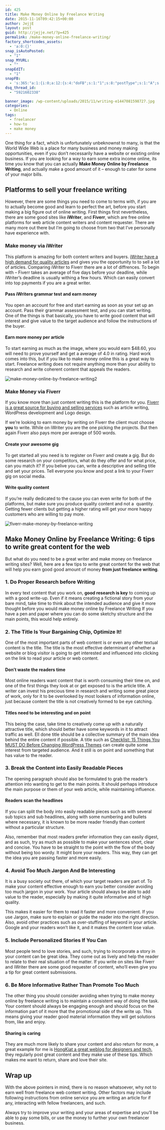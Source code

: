 ```yaml
---
id: 425
title: Make Money Online by Freelance Writing
date: 2015-11-16T09:42:15+00:00
author: JejjE
layout: post
guid: http://jejje.net/?p=425
permalink: /make-money-online-freelance-writing/
factory_shortcodes_assets:
  - 'a:0:{}'
snap_isAutoPosted:
  - "1"
snap_MYURL:
  - ""
snapEdIT:
  - "1"
snapFB:
  - 's:365:"a:1:{i:0;a:12:{s:4:"doFB";s:1:"1";s:8:"postType";s:1:"A";s:10:"AttachPost";s:1:"2";s:10:"SNAPformat";s:23:"(%TITLE%) at %SITENAME%";s:9:"isAutoImg";s:1:"A";s:8:"imgToUse";s:0:"";s:9:"isAutoURL";s:1:"A";s:8:"urlToUse";s:0:"";s:11:"isPrePosted";s:1:"1";s:8:"isPosted";s:1:"1";s:4:"pgID";s:31:"376126219133781_928856983860699";s:5:"pDate";s:19:"2015-11-16 22:54:16";}}";'
dsq_thread_id:
  - "5921602338"

banner_image: /wp-content/uploads/2015/11/writing-e1447081598727.jpg
categories:
  - Online
tags:
  - freelancer
  - how-to
  - make money
---
```

One thing for a fact, which is unfortunately unbeknownst to many, is that the World Wide Web is a place for many business and money making opportunities, even if you don’t necessarily have a website or existing online business. If you are looking for a way to earn some extra income online, its time you know that you can actually **Make Money Online by Freelance Writing**, and actually make a good amount of it &#8211; enough to cater for some of your major bills.
<!--more-->
## Platforms to sell your freelance writing

However, there are some things you need to come to terms with, if you are to actually become good and learn to perfect the art, before you start making a big figure out of online writing. First things first nevertheless, there are some good sites like **iWriter**, and **Fiverr**, which are free online platforms for web article content writers and content requester. There are many more out there but I&#8217;m going to choose from two that I&#8217;ve personally have experience with.

### Make money via iWriter

This platform is amazing for both content writers and buyers. <a href="http://jejje.net/go/iwriter.html" target="_blank">iWriter have a high demand for quality articles</a> and gives you the opportunity to to sell a lot of articles. Comparing iWriter to Fiverr there are a lot of diffrences. To begin with &#8211; Fiverr takes an average of five days before your deadline, while iWriter&#8217;s deadline is usually withing a few hours. Which can easily convert into top payments if you are a great writer.

#### Pass iWriters grammar test and earn money

You open an account for free and start earning as soon as your set up an account. Pass their grammar assessment test, and you can start writing. One of the things is that basically, you have to write good content that will interest and give value to the target audience and follow the instructions of the buyer.

#### Earn more money per article

To start earning as much as the image, where you would earn $48.60, you will need to prove yourself and get a average of 4.0 in rating. Hard work comes into this, but if you like to make money online this is a great way to start. Freelance writing does not require anything more than your ability to research and write coherent content that appeals the readers.

<img class="aligncenter wp-image-435 size-full" src="https://i1.wp.com/jejje.net/wp-content/uploads/2015/11/make-money-online-by-freelance-writing2.png?resize=817%2C422" alt="make-money-online-by-freelance-writing2" srcset="https://i2.wp.com/jejje.net/wp-content/uploads/2015/11/make-money-online-by-freelance-writing2.png?w=817 817w, https://i1.wp.com/jejje.net/wp-content/uploads/2015/11/make-money-online-by-freelance-writing2.png?resize=300%2C155 300w" sizes="(max-width: 817px) 100vw, 817px" data-recalc-dims="1" />

### 

### Make Money via Fiverr

If you know more than just content writing this is the platform for you. <a href="http://jejje.net/go/fiverr.html" target="_blank">Fiverr is a great source for buying and selling services</a> such as article writing, WordPress development and Logo design.

If we&#8217;re looking to earn money by writing on Fiverr the client must choose **you** to write. While on iWriter you are the one picking the projects. But then again Fiverr also pays more per average of 500 words.

#### Create your awesome gig

To get started all you need is to register on Fiverr and create a gig. But do some research on your competitors, what do they offer and for what price, can you match it? If you belive you can, write a descriptive and selling title and set your prices. Tell everyone you know and post a link to your Fiverr gig on social media.

#### Write quality content

If you&#8217;re really dedicated to the cause you can even write for both of the platforms, but make sure you produce quality content and not a  quantity. Getting fewer clients but getting a higher rating will get your more happy customers who are willing to pay more.

<img class="aligncenter size-full wp-image-437" src="https://i2.wp.com/jejje.net/wp-content/uploads/2015/11/fiverr-make-money-by-freelance-writing.png?resize=641%2C217" alt="fiverr-make-money-by-freelance-writing" srcset="https://i1.wp.com/jejje.net/wp-content/uploads/2015/11/fiverr-make-money-by-freelance-writing.png?w=641 641w, https://i1.wp.com/jejje.net/wp-content/uploads/2015/11/fiverr-make-money-by-freelance-writing.png?resize=300%2C102 300w" sizes="(max-width: 641px) 100vw, 641px" data-recalc-dims="1" />
  
<a name="6-tips-to-write-great-content-for-the-web"></a>

## Make Money Online by Freelance Writing: 6 tips to write great content for the web

But what do you need to be a great writer and make money on freelance writing sites? Well, here are a few tips to write great content for the web that will help you earn good good amount of money **from just freelance writing**.
  
<a name="do-proper-reasearch-before-writing"></a>

### 1. Do Proper Research before Writing

In every text content that you work on, **good research is key** to coming up with a good write-up. Even if it means creating a fictional story from your bare mind, take time to think about the intended audience and give it more thought before you would make money online by Freelance Writing If you have a pen and paper where you can do some sketchy structure and the main points, this would help entirely.
  
<a name="the-title-is-your-bargaining-chip"></a>

### 2. The Title Is Your Bargaining Chip, Optimize It!

One of the most important parts of web content is or even any other textual content is the title. The title is the most effective determinant of whether a website or blog visitor is going to get interested and influenced into clicking on the link to read your article or web content.
  
<a name="dont-waste-the-readers-time"></a>

#### Don&#8217;t waste the readers time

Most online readers want content that is worth consuming their time on, and one of the first things they look at or get exposed to is the article title. A writer can invest his precious time in research and writing some great piece of work, only for it to be overlooked by most lookers of information online, just because content the title is not creatively formed to be eye catching.

#### Titles need to be interesting and on point

This being the case, take time to creatively come up with a naturally attractive title, which should better have some keywords in it to attract traffic as well. Ell done title should be a collective summary of the main idea behind the entire content if possible. A title such as <a href="http://www.wpbeginner.com/beginners-guide/checklist-15-things-you-must-do-before-changing-wordpress-themes/" target="_blank" rel="nofollow">Checklist: 15 Things You MUST DO Before Changing WordPress Themes</a> can create quite some interest from targeted audience. And it still is on point and something that has value to the reader.

### 3. Break the Content into Easily Readable Pieces

The opening paragraph should also be formulated to grab the reader’s attention into wanting to get to the main points. It should perhaps introduce the main purpose or them of your web article, while maintaining influence.

#### Readers scan the headlines

If you can split the body into easily readable pieces such as with several sub topics and sub headlines, along with some numbering and bullets where necessary, it is known to be more reader friendly than content without a particular structure.

Also, remember that most readers prefer information they can easily digest, and as such, try as much as possible to make your sentences short, clear and concise. You have to be straight to the point with the flow of the body without being too wordy. It might bore your readers. This way, they can get the idea you are passing faster and more easily.

### 4. Avoid Too Much Jargon And Be Interesting

It is a busy society out there, of which your target readers are part of. To make your content effective enough to earn you better consider avoiding too much jargon in your work. Your article should always be able to add value to the reader, especially by making it quite informative and of high quality.

This makes it easier for them to read it faster and more convenient. If you use Jargon, make sure to explain or guide the reader into the right direction. Also, avoid other practices such as over-stuffing of keyword in your article. Google and your readers won&#8217;t like it, and it makes the content lose value.

### 5. Include Personalized Stories If You Can

Most people tend to love stories, and such, trying to incorporate a story in your content can be great idea. They come out as lively and help the reader to relate to their real situation of the matter. If you write on sites like Fiverr and iWriter there are some good requester of content, who’ll even give you a tip for great content submissions.

### 6. Be More Informative Rather Than Promote Too Much

The other thing you should consider avoiding when trying to make money online by freelance writing is to maintain a consistent way of doing the task. Your content should always be engaging enough and should focus on the information part of it more that the promotional side of the write up. This means giving your reader good material information they will get solutions from, like and enjoy.

#### Sharing is caring

They are much more likely to share your content and also return for more, a great example for me is <a href="http://www.hongkiat.com/blog/" target="_blank" rel="nofollow">HongKiat a great weblog for designers and tech</a>, they regularly post great content and they make use of these tips. Which makes me want to return, share and love their site.

## Wrap up

With the above pointers in mind, there is no reason whatsoever, why not to earn well from freelance web content writing. Other factors may include following instructions from online service you are writing an article for if any, interacting with fellow freelancers, and such.

Always try to improve your writing and your areas of expertise and you&#8217;ll be able to pay some bills, or use the money to further your own freelancer business.

<div style="font-size:0px;height:0px;line-height:0px;margin:0;padding:0;clear:both">
</div>